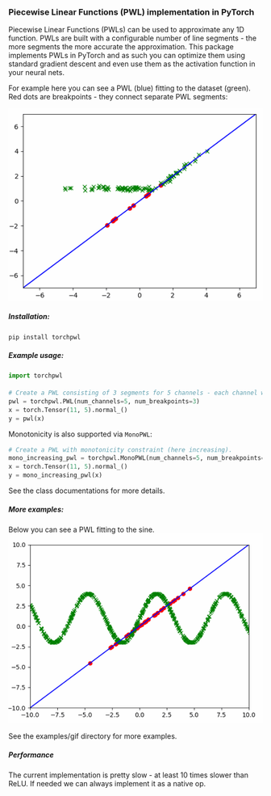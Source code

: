 ### Piecewise Linear Functions (PWL) implementation in PyTorch

Piecewise Linear Functions (PWLs) can be used to approximate any 1D function. 
PWLs are built with a configurable number of line segments - the more segments the more accurate the approximation.
This package implements PWLs in PyTorch and as such you can optimize them using standard gradient descent
and even use them as the activation function in your neural nets. 

For example here you can see a PWL (blue) fitting to the dataset (green). Red dots are breakpoints - they connect separate PWL segments:


![](examples/gifs/demo.gif)


##### Installation:

`pip install torchpwl`

##### Example usage:

```python
import torchpwl

# Create a PWL consisting of 3 segments for 5 channels - each channel will have its own PWL function.
pwl = torchpwl.PWL(num_channels=5, num_breakpoints=3)
x = torch.Tensor(11, 5).normal_()
y = pwl(x)

```

Monotonicity is also supported via `MonoPWL`:

```python
# Create a PWL with monotonicity constraint (here increasing).
mono_increasing_pwl = torchpwl.MonoPWL(num_channels=5, num_breakpoints=3, monotonicity=+1)
x = torch.Tensor(11, 5).normal_()
y = mono_increasing_pwl(x)
```

See the class documentations for more details.

##### More examples:

Below you can see a PWL fitting to the sine. 
![](examples/gifs/pure_sine_fit.gif)

See the examples/gif directory for more examples.

##### Performance

The current implementation is pretty slow - at least 10 times slower than ReLU.
If needed we can always implement it as a native op.

